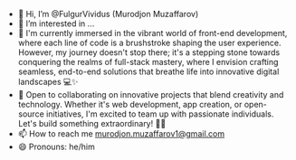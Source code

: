 - 👋 Hi, I’m @FulgurVividus (Murodjon Muzaffarov)
- 👀 I’m interested in ...
- 🌱  I'm currently immersed in the vibrant world of front-end development, where each line of code is a brushstroke shaping the user experience. However, my journey doesn't stop there; it's a stepping stone towards conquering the realms of full-stack mastery, where I envision crafting seamless, end-to-end solutions that breathe life into innovative digital landscapes 💻✨ 
- 💞️ Open to collaborating on innovative projects that blend creativity and technology. Whether it's web development, app creation, or open-source initiatives, I'm excited to team up with passionate individuals. Let's build something extraordinary! 🚀🤝
- 📫 How to reach me murodjon.muzaffarov1@gmail.com
- 😄 Pronouns: he/him
